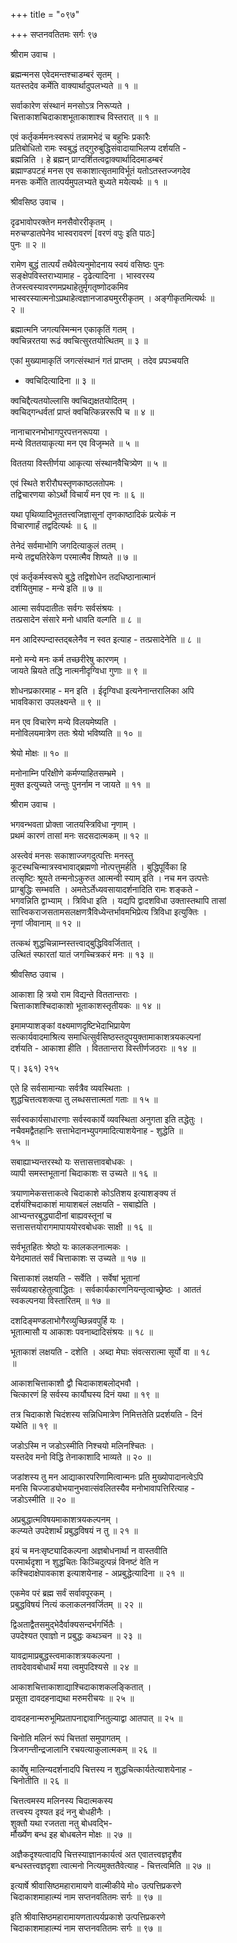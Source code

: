 +++
title = "०९७"

+++
सप्तनवतितमः सर्गः ९७  
  
श्रीराम उवाच ।  
  
ब्रह्मन्मनस एवेदमन्तश्चाडम्बरं सृतम् ।  
यतस्तदेव कर्मेति वाक्यार्थादुपलभ्यते ॥ १ ॥  
  
सर्वाकारेण संस्थानं मनसोऽत्र निरूप्यते ।  
चित्ताकाशचिदाकाशभूताकाशाश्च विस्तरात् ॥ १ ॥  
  
एवं कर्तृकर्ममनःस्वरूपं तन्नामभेदं च बहुभिः प्रकारैः   
प्रतिबोधितो रामः स्वबुद्धं तद्गुरुबुद्धिसंवादायाभिलप्य दर्शयति -   
ब्रह्मन्निति । हे ब्रह्मन् प्राग्दर्शितत्वद्वाक्यार्थादिदमाडम्बरं   
ब्रह्माण्डपटहं मनस एव सकाशात्सृतमाविर्भूतं यतोऽतस्तज्जगदेव   
मनसः कर्मेति तात्पर्यमुपलभ्यते बुध्यते मयेत्यर्थः ॥ १ ॥  
  
श्रीवसिष्ठ उवाच ।  
  
दृढभावोपरक्तेन मनसैवोररीकृतम् ।  
मरुचण्डातपेनेव भास्वरावरणं [वरणं वपुः इति पाठः]   
पुनः ॥ २ ॥  
  
रामेण बुद्धं तात्पर्यं तथैवेत्यनुमोदनाय स्वयं वसिष्ठः पुनः   
सङ्क्षेपविस्तराभ्यामाह - दृढेत्यादिना । भास्वरस्य   
तेजस्त्वस्यावरणमप्रथाहेतुर्मृगतृष्णोदकमिव   
भास्वरस्यात्मनोऽप्रथाहेत्वज्ञानजाड्यमुररीकृतम् । अङ्गीकृतमित्यर्थः ॥   
२ ॥  
  
ब्रह्मात्मनि जगत्यस्मिन्मन एकाकृतिं गतम् ।  
क्वचिन्नरतया रूढं क्वचित्सुरतयोत्थितम् ॥ ३ ॥  
  
एकां मुख्यामाकृतिं जगत्संस्थानं गतं प्राप्तम् । तदेव प्रपञ्चयति   
- क्वचिदित्यादिना ॥ ३ ॥  
  
क्वचिद्दैत्यतयोल्लासि क्वचिद्यक्षतयोदितम् ।  
क्वचिद्गन्धर्वतां प्राप्तं क्वचित्किन्नररूपि च ॥ ४ ॥  
  
नानाचारनभोभागपुरपत्तनरूपया ।  
मन्ये विततयाकृत्या मन एव विजृम्भते ॥ ५ ॥  
  
विततया विस्तीर्णया आकृत्या संस्थानवैचित्र्येण ॥ ५ ॥  
  
एवं स्थिते शरीरौघस्तृणकाष्ठलतोपमः ।  
तद्विचारणया कोऽर्थो विचार्यं मन एव नः ॥ ६ ॥  
  
यथा पृथिव्यादिभूततत्त्वजिज्ञासूनां तृणकाष्ठादिकं प्रत्येकं न   
विचारणार्हं तद्वदित्यर्थः ॥ ६ ॥  
  
तेनेदं सर्वमाभोगि जगदित्याकुलं ततम् ।  
मन्ये तद्व्यतिरेकेण परमात्मैव शिष्यते ॥ ७ ॥  
  
एवं कर्तृकर्मस्वरूपे बुद्धे तद्विशोधेन तदधिष्ठानात्मानं   
दर्शयितुमाह - मन्ये इति ॥ ७ ॥  
  
आत्मा सर्वपदातीतः सर्वगः सर्वसंश्रयः ।  
तत्प्रसादेन संसारे मनो धावति वल्गति ॥ ८ ॥  
  
मन आदिस्पन्दास्तद्बलेनैव न स्वत इत्याह - तत्प्रसादेनेति ॥ ८ ॥  
  
मनो मन्ये मनः कर्म तच्छरीरेषु कारणम् ।  
जायते म्रियते तद्धि नात्मनीदृग्विधा गुणाः ॥ ९ ॥  
  
शोधनप्रकारमाह - मन इति । ईदृग्विधा इत्यनेनान्तरालिका अपि   
भावविकारा उपलक्ष्यन्ते ॥ ९ ॥  
  
मन एव विचारेण मन्ये विलयमेष्यति ।  
मनोविलयमात्रेण ततः श्रेयो भविष्यति ॥ १० ॥  
  
श्रेयो मोक्षः ॥ १० ॥  
  
मनोनाम्नि परिक्षीणे कर्मण्याहितसम्भ्रमे ।  
मुक्त इत्युच्यते जन्तुः पुनर्नाम न जायते ॥ ११ ॥  
  
श्रीराम उवाच ।  
  
भगवन्भवता प्रोक्ता जातयस्त्रिविधा नृणाम् ।  
प्रथमं कारणं तासां मनः सदसदात्मकम् ॥ १२ ॥  
  
अस्त्वेवं मनसः सकाशाज्जगदुत्पत्तिः मनस्तु   
कूटस्थचिन्मात्रस्वभावाद्ब्रह्मणो नोत्पत्तुमर्हति । बुद्धिपूर्विका हि   
तत्सृष्टिः श्रूयते तन्मनोऽकुरुत आत्मन्वी स्याम् इति । नच मन उत्पत्तेः   
प्राग्बुद्धिः सम्भवति । अमतेऽर्तेध्यवसायादर्शनादिति रामः शङ्कते -   
भगवन्निति द्वाभ्याम् । त्रिविधा इति । यद्यपि द्वादशविधा उक्तास्तथापि तासां   
सात्त्विकराजसतामसलक्षणत्रैविध्येन्तर्भावमभिप्रेत्य त्रिविधा इत्युक्तिः ।   
नृणां जीवानाम् ॥ १२ ॥  
  
तत्कथं शुद्धचिन्नाम्नस्तत्त्वाद्बुद्धिविवर्जितात् ।  
उत्थितं स्फारतां यातं जगच्चित्रकरं मनः ॥ १३ ॥  
  
श्रीवसिष्ठ उवाच ।  
  
आकाशा हि त्रयो राम विद्यन्ते विततान्तराः ।  
चित्ताकाशश्चिदाकाशो भूताकाशस्तृतीयकः ॥ १४ ॥  
  
इमामप्याशङ्कां वक्ष्यमाणदृष्टिभेदाभिप्रायेण   
सत्कार्यवादमाश्रित्य समाधित्सुर्वसिष्ठस्तदुपयुक्तामाकाशत्रयकल्पनां   
दर्शयति - आकाशा हीति । विततान्तरा विस्तीर्णजठराः ॥ १४ ॥  
  
प्। ३६१) २१५  
  
एते हि सर्वसामान्याः सर्वत्रैव व्यवस्थिताः ।  
शुद्धचित्तत्वशक्त्या तु लब्धसत्तात्मतां गताः ॥ १५ ॥  
  
सर्वस्वकार्यसाधारणाः सर्वस्वकार्ये व्यवस्थिता अनुगता इति तद्धेतुः ।   
नचैवमद्वैतहानिः सत्ताभेदानभ्युपगमादित्याशयेनाह - शुद्धेति ॥   
१५ ॥  
  
सबाह्याभ्यन्तरस्थो यः सत्तासत्तावबोधकः ।  
व्यापी समस्तभूतानां चिदाकाशः स उच्यते ॥ १६ ॥  
  
त्रयाणामेकसत्ताकत्वे चिदाकाशे कोऽतिशय इत्याशङ्क्य तं   
दर्शयंश्चिदाकाशं मायाशबलं लक्षयति - सबाह्येति ।   
आभ्यन्तरबुद्ध्यादीनां बाह्यवस्तूनां च   
सत्तासत्तयोरागमापाययोरवबोधकः साक्षी ॥ १६ ॥  
  
सर्वभूतहितः श्रेष्ठो यः कालकलनात्मकः ।  
येनेदमाततं सर्वं चित्ताकाशः स उच्यते ॥ १७ ॥  
  
चित्ताकाशं लक्षयति - सर्वेति । सर्वेषां भूतानां   
सर्वव्यवहारहेतुत्वाद्धितः । सर्वकार्यकारणनियन्तृत्वाच्छ्रेष्ठः । आततं   
स्वकल्पनया विस्तारितम् ॥ १७ ॥  
  
दशदिङ्मण्डलाभोगैरव्युच्छिन्नवपुर्हि यः ।  
भूतात्मासौ य आकाशः पवनाब्दादिसंश्रयः ॥ १८ ॥  
  
भूताकाशं लक्षयति - दशेति । अब्दा मेघाः संवत्सरात्मा सूर्यो वा ॥ १८   
॥  
  
आकाशचित्ताकाशौ द्वौ चिदाकाशबलोद्भवौ ।  
चित्कारणं हि सर्वस्य कार्यौघस्य दिनं यथा ॥ १९ ॥  
  
तत्र चिदाकाशे चिदंशस्य सन्निधिमात्रेण निमित्ततेति प्रदर्शयति - दिनं   
यथेति ॥ १९ ॥  
  
जडोऽस्मि न जडोऽस्मीति निश्चयो मलिनश्चितः ।  
यस्तदेव मनो विद्धि तेनाकाशादि भाव्यते ॥ २० ॥  
  
जडांशस्य तु मन आद्याकारपरिणामित्वान्मनः प्रति मुख्योपादानत्वेऽपि   
मनसि चिज्जाड्योभयानुभवात्संवलितस्यैव मनोभावापत्तिरित्याह -   
जडोऽस्मीति ॥ २० ॥  
  
अप्रबुद्धात्मविषयमाकाशत्रयकल्पनम् ।  
कल्प्यते उपदेशार्थं प्रबुद्धविषयं न तु ॥ २१ ॥  
  
इयं च मनःसृष्ट्यादिकल्पना अज्ञबोधनार्था न वास्तवीति   
परमार्थदृशा न शुद्धचितः किञ्चिदुत्पन्नं विनष्टं वेति न   
कश्चिदाक्षेपावकाश इत्याशयेनाह - अप्रबुद्धेत्यादिना ॥ २१ ॥  
  
एकमेव परं ब्रह्म सर्वं सर्वावपूरकम् ।  
प्रबुद्धविषयं नित्यं कलाकलनवर्जितम् ॥ २२ ॥  
  
द्विअताद्वैतसमुद्भेदैर्वाक्यसन्दर्भगर्भितैः ।  
उपदेश्यत एवाज्ञो न प्रबुद्धः कथञ्चन ॥ २३ ॥  
  
यावद्रामाप्रबुद्धस्त्वमाकाशत्रयकल्पना ।  
तावदेवावबोधार्थं मया त्वमुपदिश्यसे ॥ २४ ॥  
  
आकाशचित्ताकाशाद्याश्चिदाकाशकलङ्कितात् ।  
प्रसूता दावदहनाद्यथा मरुमरीचयः ॥ २५ ॥  
  
दावदहनान्मरुभूमिप्रतापनाद्दावाग्नितुल्याद्वा आतपात् ॥ २५ ॥  
  
चिनोति मलिनं रूपं चित्ततां समुपागतम् ।  
त्रिजगन्तीन्द्रजालानि रचयत्याकुलात्मकम् ॥ २६ ॥  
  
कार्येषु मालिन्यदर्शनादपि चित्तस्य न शुद्धचित्कार्यतेत्याशयेनाह -   
चिनोतीति ॥ २६ ॥  
  
चित्तत्वमस्य मलिनस्य चिदात्मकस्य  
तत्त्वस्य दृश्यत इदं ननु बोधहीनैः ।  
शुक्तौ यथा रजतता नतु बोधवद्भि-  
र्मौर्ख्येण बन्ध इह बोधबलेन मोक्षः ॥ २७ ॥  
  
अज्ञैकदृश्यत्वादपि चित्तस्याज्ञानकार्यत्वं अत एवातत्त्वज्ञदृशैव   
बन्धस्तत्त्वज्ञदृशा त्वात्मनो नित्यमुक्ततैवेत्याह - चित्तत्वमिति ॥ २७ ॥  
  
इत्यार्षे श्रीवासिष्ठमहारामायणे वाल्मीकीये मो० उत्पत्तिप्रकरणे   
चिदाकाशमाहात्म्यं नाम सप्तनवतितमः सर्गः ॥ ९७ ॥  
  
इति श्रीवासिष्ठमहारामायणतात्पर्यप्रकाशे उत्पत्तिप्रकरणे   
चिदाकाशमाहात्म्यं नाम सप्तनवतितमः सर्गः ॥ ९७ ॥  
  
  